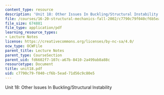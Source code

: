 ```yaml
---
content_type: resource
description: 'Unit 18: Other Issues In Buckling/Structural Instability'
file: /courses/16-20-structural-mechanics-fall-2002/c7790c79f040cf6b5ead71d56c9c80e5_unit18.pdf
file_size: 674881
file_type: application/pdf
learning_resource_types:
- Lecture Notes
license: https://creativecommons.org/licenses/by-nc-sa/4.0/
ocw_type: OCWFile
parent_title: Lecture Notes
parent_type: CourseSection
parent_uid: fd6602f7-107c-a67b-8410-2a499ab8a88c
resourcetype: Document
title: unit18.pdf
uid: c7790c79-f040-cf6b-5ead-71d56c9c80e5
---
```

Unit 18: Other Issues In Buckling/Structural Instability